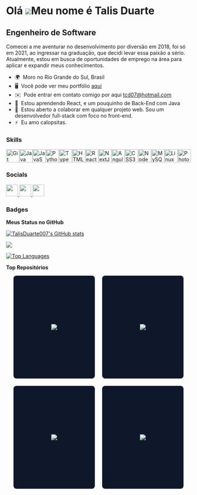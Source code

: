 # Olá ![](https://user-images.githubusercontent.com/18350557/176309783-0785949b-9127-417c-8b55-ab5a4333674e.gif)Meu nome é Talis Duarte

## Engenheiro de Software

Comecei a me aventurar no desenvolvimento por diversão em 2018, foi só em 2021, ao ingressar na graduação, que decidi levar essa paixão a sério. Atualmente, estou em busca de oportunidades de emprego na área para aplicar e expandir meus conhecimentos.

- 🌍  Moro no Rio Grande do Sul, Brasil
- 🖥️  Você pode ver meu portfólio [aqui](https://tinyurl.com/Links-Bio-Talis/)
- ✉️  Pode entrar em contato comigo por aqui [tcd07@hotmail.com](mailto:tcd07@hotmail.com)
- 🧠  Estou aprendendo React, e um pouquinho de Back-End com Java
- 🤝  Estou aberto a colaborar em qualquer projeto web. Sou um desenvolvedor full-stack com foco no front-end.
- ⚡  Eu amo calopsitas.

### Skills

<p align="left">
<a href="https://git-scm.com/" target="_blank" rel="noreferrer"><img src="https://raw.githubusercontent.com/danielcranney/readme-generator/main/public/icons/skills/git-colored.svg" width="36" height="36" alt="Git" /></a><a href="https://www.oracle.com/java/" target="_blank" rel="noreferrer"><img src="https://raw.githubusercontent.com/danielcranney/readme-generator/main/public/icons/skills/java-colored.svg" width="36" height="36" alt="Java" /></a><a href="https://developer.mozilla.org/en-US/docs/Web/JavaScript" target="_blank" rel="noreferrer"><img src="https://raw.githubusercontent.com/danielcranney/readme-generator/main/public/icons/skills/javascript-colored.svg" width="36" height="36" alt="JavaScript" /></a><a href="https://www.python.org/" target="_blank" rel="noreferrer"><img src="https://raw.githubusercontent.com/danielcranney/readme-generator/main/public/icons/skills/python-colored.svg" width="36" height="36" alt="Python" /></a><a href="https://www.typescriptlang.org/" target="_blank" rel="noreferrer"><img src="https://raw.githubusercontent.com/danielcranney/readme-generator/main/public/icons/skills/typescript-colored.svg" width="36" height="36" alt="TypeScript" /></a><a href="https://developer.mozilla.org/en-US/docs/Glossary/HTML5" target="_blank" rel="noreferrer"><img src="https://raw.githubusercontent.com/danielcranney/readme-generator/main/public/icons/skills/html5-colored.svg" width="36" height="36" alt="HTML5" /></a><a href="https://reactjs.org/" target="_blank" rel="noreferrer"><img src="https://raw.githubusercontent.com/danielcranney/readme-generator/main/public/icons/skills/react-colored.svg" width="36" height="36" alt="React" /></a><a href="https://nextjs.org/docs" target="_blank" rel="noreferrer"><img src="https://raw.githubusercontent.com/danielcranney/readme-generator/main/public/icons/skills/nextjs-colored.svg" width="36" height="36" alt="NextJs" /></a><a href="https://angular.io/" target="_blank" rel="noreferrer"><img src="https://raw.githubusercontent.com/danielcranney/readme-generator/main/public/icons/skills/angularjs-colored.svg" width="36" height="36" alt="Angular" /></a><a href="https://www.w3.org/TR/CSS/#css" target="_blank" rel="noreferrer"><img src="https://raw.githubusercontent.com/danielcranney/readme-generator/main/public/icons/skills/css3-colored.svg" width="36" height="36" alt="CSS3" /></a><a href="https://nodejs.org/en/" target="_blank" rel="noreferrer"><img src="https://raw.githubusercontent.com/danielcranney/readme-generator/main/public/icons/skills/nodejs-colored.svg" width="36" height="36" alt="NodeJS" /></a><a href="https://www.mysql.com/" target="_blank" rel="noreferrer"><img src="https://raw.githubusercontent.com/danielcranney/readme-generator/main/public/icons/skills/mysql-colored.svg" width="36" height="36" alt="MySQL" /></a><a href="https://www.linux.org" target="_blank" rel="noreferrer"><img src="https://raw.githubusercontent.com/danielcranney/readme-generator/main/public/icons/skills/linux-colored.svg" width="36" height="36" alt="Linux" /></a><a href="https://www.adobe.com/uk/products/photoshop.html" target="_blank" rel="noreferrer"><img src="https://raw.githubusercontent.com/danielcranney/readme-generator/main/public/icons/skills/photoshop-colored.svg" width="36" height="36" alt="Photoshop" /></a>
</p>

### Socials

<p align="left"> <a href="https://www.github.com/TalisDuarte007" target="_blank" rel="noreferrer"> <picture> <source media="(prefers-color-scheme: dark)" srcset="https://raw.githubusercontent.com/danielcranney/readme-generator/main/public/icons/socials/github-dark.svg" /> <source media="(prefers-color-scheme: light)" srcset="https://raw.githubusercontent.com/danielcranney/readme-generator/main/public/icons/socials/github.svg" /> <img src="https://raw.githubusercontent.com/danielcranney/readme-generator/main/public/icons/socials/github.svg" width="32" height="32" /> </picture> </a> <a href="https://www.linkedin.com/in/talis-duarte-51ba9b161" target="_blank" rel="noreferrer"> <picture> <source media="(prefers-color-scheme: dark)" srcset="https://raw.githubusercontent.com/danielcranney/readme-generator/main/public/icons/socials/linkedin-dark.svg" /> <source media="(prefers-color-scheme: light)" srcset="https://raw.githubusercontent.com/danielcranney/readme-generator/main/public/icons/socials/linkedin.svg" /> <img src="https://raw.githubusercontent.com/danielcranney/readme-generator/main/public/icons/socials/linkedin.svg" width="32" height="32" /> </picture> </a> <a href="https://www.x.com/talisduarte007" target="_blank" rel="noreferrer"> <picture> <source media="(prefers-color-scheme: dark)" srcset="https://raw.githubusercontent.com/danielcranney/readme-generator/main/public/icons/socials/twitter-dark.svg" /> <source media="(prefers-color-scheme: light)" srcset="https://raw.githubusercontent.com/danielcranney/readme-generator/main/public/icons/socials/twitter.svg" /> <img src="https://raw.githubusercontent.com/danielcranney/readme-generator/main/public/icons/socials/twitter.svg" width="32" height="32" /> </picture> </a></p>

### Badges

<b>Meus Status no GitHub</b>

<div width="100%" style="justify-content: space-around; gap: 20px;">

<a href="http://www.github.com/TalisDuarte007"><img src="https://github-readme-stats.vercel.app/api?username=TalisDuarte007&show_icons=true&hide=stars,&count_private=true&title_color=ef4444&text_color=ef4444&icon_color=ef4444&bg_color=0f172a&hide_border=true&show_icons=true" alt="TalisDuarte007's GitHub stats" /></a>

<a href="http://www.github.com/TalisDuarte007"><img src="https://github-readme-streak-stats.herokuapp.com/?user=TalisDuarte007&stroke=ef4444&background=0f172a&ring=ef4444&fire=ef4444&currStreakNum=ef4444&currStreakLabel=ef4444&sideNums=ef4444&sideLabels=ef4444&dates=ef4444&hide_border=true" /></a>

<a href="https://github.com/TalisDuarte007" align="left"><img src="https://github-readme-stats.vercel.app/api/top-langs/?username=TalisDuarte007&langs_count=10&title_color=ef4444&text_color=ef4444&icon_color=ef4444&bg_color=0f172a&hide_border=true&locale=en&custom_title=Top%20%Languages" alt="Top Languages" /></a>

</div>

<b>Top Repositórios</b>

<div width="100%" align="center" style="display: flex; flex-wrap: wrap; gap: 20px; justify-content: center;">
  <a href="https://github.com/TalisDuarte007/My-Curriculum-React" style="width: 40%; height: 260px; display: flex; align-items: center; justify-content: center; background-color: #0f172a; padding: 10px; border-radius: 8px;">
    <img src="https://github-readme-stats.vercel.app/api/pin/?username=TalisDuarte007&repo=My-Curriculum-React&title_color=ef4444&text_color=ef4444&icon_color=ef4444&bg_color=0f172a&hide_border=true&locale=en" style="max-width: 100%; max-height: 100%; object-fit: contain;" />
  </a>
  <a href="https://github.com/TalisDuarte007/Calculadora_Portas" style="width: 40%; height: 260px; display: flex; align-items: center; justify-content: center; background-color: #0f172a; padding: 10px; border-radius: 8px;">
    <img src="https://github-readme-stats.vercel.app/api/pin/?username=TalisDuarte007&repo=Calculadora_Portas&title_color=ef4444&text_color=ef4444&icon_color=ef4444&bg_color=0f172a&hide_border=true&locale=en" style="max-width: 100%; max-height: 100%; object-fit: contain;" />
  </a>
  <a href="https://github.com/TalisDuarte007/ClosingTime-" style="width: 40%; height: 260px; display: flex; align-items: center; justify-content: center; background-color: #0f172a; padding: 10px; border-radius: 8px;">
    <img src="https://github-readme-stats.vercel.app/api/pin/?username=TalisDuarte007&repo=ClosingTime-&title_color=ef4444&text_color=ef4444&icon_color=ef4444&bg_color=0f172a&hide_border=true&locale=en" style="max-width: 100%; max-height: 100%; object-fit: contain;" />
  </a>
  <a href="https://github.com/TalisDuarte007/my-link-in-bio-" style="width: 40%; height: 260px; display: flex; align-items: center; justify-content: center; background-color: #0f172a; padding: 10px; border-radius: 8px;">
    <img src="https://github-readme-stats.vercel.app/api/pin/?username=TalisDuarte007&repo=my-link-in-bio&title_color=ef4444&text_color=ef4444&icon_color=ef4444&bg_color=0f172a&hide_border=true&locale=en" style="max-width: 100%; max-height: 100%; object-fit: contain;" />
  </a>
</div>


<br /><br />
